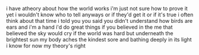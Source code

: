 i
have
atheory
about
how
the
world
works
i'm just not sure
how to prove it yet
i wouldn't know who to tell
anyways
or if they'd get it
or if it's true
i often think about that time i told you
you said you didn't understand
how birds are ears
and
i'm a hand
i'd do great things
if you believed in the me that believed the sky would cry
if the world was hard
but underneath the brightest sun
my body aches the kindest sore
and bathing deeply in its light
i know for now
my theory's right
